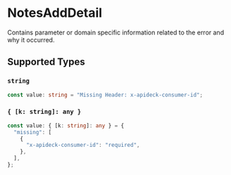 # NotesAddDetail

Contains parameter or domain specific information related to the error and why it occurred.


## Supported Types

### `string`

```typescript
const value: string = "Missing Header: x-apideck-consumer-id";
```

### `{ [k: string]: any }`

```typescript
const value: { [k: string]: any } = {
  "missing": [
    {
      "x-apideck-consumer-id": "required",
    },
  ],
};
```

